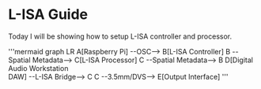 # L-ISA Guide

Today I will be showing how to setup L-ISA controller and processor.

'''mermaid
graph LR
A[Raspberry Pi] --OSC--> B[L-ISA Controller]
B --Spatial Metadata--> C[L-ISA Processor]
C --Spatial Metadata--> B
D[Digital Audio Workstation<br>DAW] --L-ISA Bridge--> C
C --3.5mm/DVS--> E[Output Interface]
'''